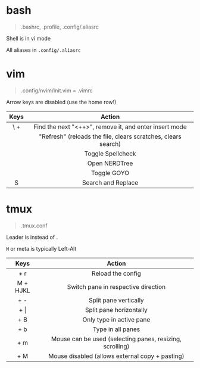 # bash

> .bashrc, .profile, .config/.aliasrc

Shell is in vi mode

All aliases in `.config/.aliasrc`

# vim

> .config/nvim/init.vim = .vimrc

Arrow keys are disabled (use the home row!)

|    Keys    |                            Action                             |
| :--------: | :-----------------------------------------------------------: |
| \\ + <Tab> |    Find the next "<++>", remove it, and enter insert mode     |
|    <F5>    | "Refresh" (reloads the file, clears scratches, clears search) |
|    <F6>    |                       Toggle Spellcheck                       |
|    <F9>    |                         Open NERDTree                         |
|   <F10>    |                          Toggle GOYO                          |
|     S      |                      Search and Replace                       |

# tmux

> .tmux.conf

Leader is <C-a> instead of <C-b>.

`M` or meta is typically Left-Alt

|     Keys      |                          Action                          |
| :-----------: | :------------------------------------------------------: |
| <leader> + r  |                    Reload the config                     |
|   M + HJKL    |           Switch pane in respective direction            |
| <leader> + -  |                  Split pane vertically                   |
| <leader> + \| |                 Split pane horizontally                  |
| <leader> + B  |                 Only type in active pane                 |
| <leader> + b  |                    Type in all panes                     |
| <leader> + m  | Mouse can be used (selecting panes, resizing, scrolling) |
| <leader> + M  |     Mouse disabled (allows external copy + pasting)      |
